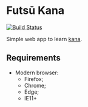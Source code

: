 # Futsū Kana

[![Build Status](https://travis-ci.org/DoumanAsh/futsu-kana.svg?branch=master)](https://travis-ci.org/DoumanAsh/futsu-kana)

Simple web app to learn [kana](https://en.wikipedia.org/wiki/Kana).

## Requirements

* Modern browser:
    * Firefox;
    * Chrome;
    * Edge;
    * IE11+
